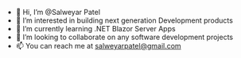 - 👋 Hi, I’m @Salweyar Patel
- 👀 I’m interested in building next generation Development products
- 🌱 I’m currently learning .NET Blazor Server Apps
- 💞️ I’m looking to collaborate on any software development projects
- 📫 You can reach me at salweyarpatel@gmail.com

<!---
Salweyar/Salweyar is a ✨ special ✨ repository because its `README.md` (this file) appears on your GitHub profile.
You can click the Preview link to take a look at your changes.
--->
